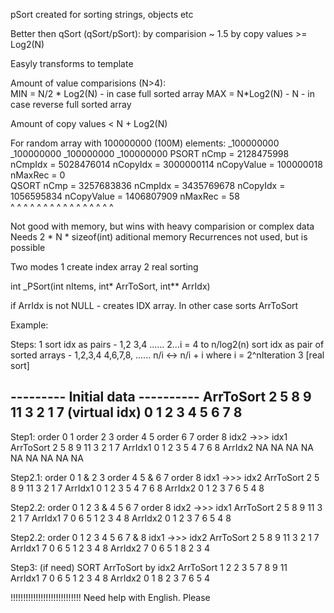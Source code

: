 pSort created for sorting strings, objects etc

Better then qSort  (qSort/pSort):
  by comparision ~ 1.5 
  by copy values >= Log2(N)  

Easyly transforms to template

Amount of value comparisions (N>4):   
MIN = N/2 * Log2(N)   - in case full sorted array
MAX = N*Log2(N) - N   - in case reverse full sorted array

Amount of copy values < N + Log2(N)

For random array with 100000000 (100M) elements:
                        _100000000                      _100000000                      _100000000                      _100000000
        PSORT   nCmp =  2128475998      nCmpIdx =       5028476014      nCopyIdx =      3000000114      nCopyValue =     100000018      nMaxRec =       0       
        QSORT   nCmp =  3257683836      nCmpIdx =       3435769678      nCopyIdx =      1056595834      nCopyValue =    1406807909      nMaxRec =       58      
                        ^  ^  ^  ^                      ^  ^  ^  ^                      ^  ^  ^  ^                      ^  ^  ^  ^                                
        
Not good with memory, but wins with heavy comparision or complex data
Needs 2 * N * sizeof(int) aditional memory
Recurrences not used, but is possible

Two modes 
 1 create index array
 2 real sorting

int _PSort(int nItems, int* ArrToSort, int** ArrIdx)

if ArrIdx is not NULL - creates IDX array. In other case sorts ArrToSort


Example:

Steps:
1 sort idx as pairs - 1,2 3,4 ......
2...i = 4 to n/log2(n)  sort idx as pair of sorted arrays - 1,2,3,4  4,6,7,8, ...... n/i <-> n/i + i   where i = 2^nIteration
3 [real sort]

--------- Initial data ----------
ArrToSort   	2	5	8	9	11	3	2	1	7
(virtual idx)	0	1	2	3	4	5	6	7	8
---------------------------------

Step1: 		order 0 1	order 2 3	order 4 5	order 6 7	order 8   idx2 ->>> idx1
ArrToSort   	2	5	8	9	11	3	2	1	7
ArrIdx1		0	1	2	3	5	4	7	6	8
ArrIdx2		NA	NA	NA	NA	NA	NA	NA	NA	NA


Step2.1:  	order 0 1 & 2 3			order 4 5 & 6 7			order 8   idx1 ->>> idx2
ArrToSort   	2	5	8	9	11	3	2	1	7
ArrIdx1		0	1	2	3	5	4	7	6	8
ArrIdx2		0	1	2	3	7	6	5	4	8


Step2.2:  	order 0 1 2 3	&   4 5 6 7					order 8   idx2 ->>> idx1
ArrToSort   	2	5	8	9	11	3	2	1	7
ArrIdx1		7	0	6	5	1	2	3	4	8
ArrIdx2		0	1	2	3	7	6	5	4	8


Step2.2:  	order 0 1 2 3 4 5 6 7	&  8   						idx1 ->>> idx2
ArrToSort   	2	5	8	9	11	3	2	1	7
ArrIdx1		7	0	6	5	1	2	3	4	8
ArrIdx2		7	0	6	5	1	8	2	3	4	


Step3: (if need)  SORT ArrToSort   by idx2
ArrToSort   	1	2	2	3	5	7	8	9	11	
ArrIdx1		7	0	6	5	1	2	3	4	8
ArrIdx2		0	1	8	2	3	7	6	5	4











!!!!!!!!!!!!!!!!!!!!!!!!!!!! Need help with English. Please
